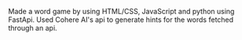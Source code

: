 Made a word game by using HTML/CSS, JavaScript and python using FastApi. Used Cohere AI's api to generate hints for the words fetched through an api.
